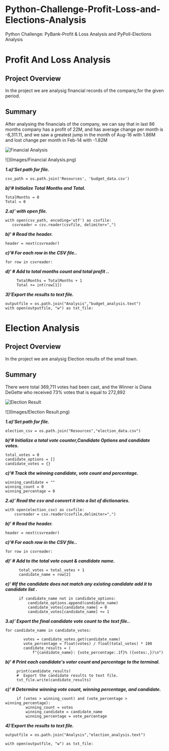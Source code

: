 # Python-Challenge-Profit-Loss-and-Elections-Analysis
Python Challenge: PyBank-Profit &amp; Loss Analysis and PyPoll-Elections Analysis

# Profit And Loss Analysis
## Project Overview

In the project we are analysig financial records of the company,for the given period.
 
## Summary

After analysing the financials of the company, we can say that in last 86 months company has a profit of 22M, and has average change per month is -8,311.11, and we saw a greatest jump in the month of Aug-16 with 1.86M and lost change per month in Feb-14 with -1.82M

![Financial Analysis](https://user-images.githubusercontent.com/24644072/201574573-11016b2b-bae6-468c-8363-aadddfa0ef28.PNG)

![](Images/Financial Analysis.png)

***1.a)‘Set path for file.***
```
csv_path = os.path.join('Resources', 'budget_data.csv')
```
***b)‘# Initialize Total Months and Total.***
```
TotalMonths = 0
Total = 0
```
  

***2.a)' with open file.***
```
with open(csv_path, encoding='utf') as csvfile:
   csvreader = csv.reader(csvfile, delimiter=",")
 ```
  ***b)' # Read the header.***
   ```
header = next(csvreader)
 ```

***c)‘# For each row in the CSV file..***
 ```
 for row in csvreader:
 ```
***d)‘ # Add to total months count and total profit ..***
 ```
      TotalMonths = TotalMonths + 1
      Total += int(row[1])
 ```

***3)‘Export the results to text file.***
 ```
outputfile = os.path.join("Analysis","budget_analysis.text")
with open(outputfile, "w") as txt_file:

 ```

 # Election Analysis
## Project Overview

In the project we are analysig Election results of the small town.
 
## Summary

There were total 369,711 votes had been cast, and the Winner is Diana DeGette who received 73% votes that is equal to 272,892

![Election Result](https://user-images.githubusercontent.com/24644072/201574629-2bcc7046-7cbe-4c19-89ec-7a13f09b3b2d.PNG)

![](Images/Election Result.png)

***1.a)‘Set path for file.***
```
election_csv = os.path.join("Resources","election_data.csv")
```
***b)‘# Initialize a total vote counter,Candidate Options and candidate votes.***
```
total_votes = 0
candidate_options = []
candidate_votes = {}
```
***c)‘# Track the winning candidate, vote count and percentage.***
```
winning_candidate = ""
winning_count = 0
winning_percentage = 0
```  

***2.a)' Read the csv and convert it into a list of dictionaries.***
```
with open(election_csv) as csvfile:
    csvreader = csv.reader(csvfile,delimiter=",")
 ```
  ***b)' # Read the header.***
   ```
header = next(csvreader)
 ```

***c)‘# For each row in the CSV file..***
 ```
 for row in csvreader:
 ```
***d)‘ # Add to the total vote count & candidate name.***
 ```
       total_votes = total_votes + 1
       candidate_name = row[2]
 ```
***e)‘ #If the candidate does not match any existing candidate add it to candidate list .***
 ```
       if candidate_name not in candidate_options:
           candidate_options.append(candidate_name)
           candidate_votes[candidate_name] = 0
           candidate_votes[candidate_name] += 1
 ```

***3.a)' Export the final candidate vote count to the text file..***
```
for candidate_name in candidate_votes:
       
        votes = candidate_votes.get(candidate_name)
        vote_percentage = float(votes) / float(total_votes) * 100
        candidate_results = (
            f"{candidate_name}: {vote_percentage:.1f}% ({votes:,})\n")
 ```
  ***b)' # Print each candidate's voter count and percentage to the terminal.***
   ```
        print(candidate_results)
        #  Export the candidate results to text file.
        txt_file.write(candidate_results)
```
  ***c)' # Determine winning vote count, winning percentage, and candidate.***
   ```      
        if (votes > winning_count) and (vote_percentage > winning_percentage):
            winning_count = votes
            winning_candidate = candidate_name
            winning_percentage = vote_percentage
```

***4)‘Export the results to text file.***
 ```
outputfile = os.path.join("Analysis","election_analysis.text")    

with open(outputfile, "w") as txt_file:

 ```

